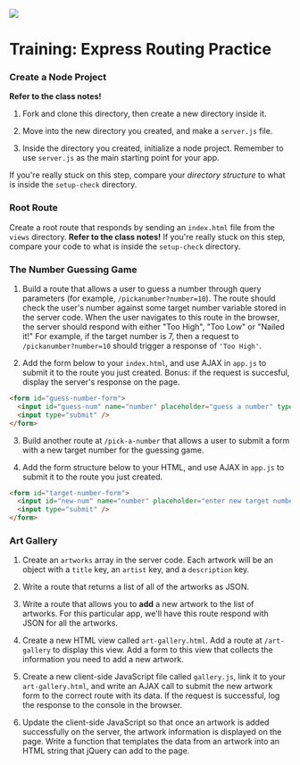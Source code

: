 
![](https://ga-dash.s3.amazonaws.com/production/assets/logo-9f88ae6c9c3871690e33280fcf557f33.png)


# Training: Express Routing Practice

### Create a Node Project

**Refer to the class notes!** 

1. Fork and clone this directory, then create a new directory inside it.  

2. Move into the new directory you created, and make a `server.js` file.

3. Inside the directory you created, initialize a node project. Remember to use `server.js` as the main starting point for your app.

If you're really stuck on this step, compare your _directory structure_ to what is inside the `setup-check` directory. 


### Root Route

Create a root route that responds by sending an `index.html` file from the `views` directory.  **Refer to the class notes!** If you're really stuck on this step, compare your code to what is inside the `setup-check` directory.

### The Number Guessing Game

1. Build a route that allows a user to guess a number through query parameters (for example, `/pickanumber?number=10`).  The route should check the user's number against some target number variable stored in the server code. When the user navigates to this route in the browser, the server should respond with either "Too High", "Too Low" or "Nailed it!" For example, if the target number is 7, then a request to  `/pickanumber?number=10` should trigger a response of `'Too High'`.  

2. Add the form below to your `index.html`, and use AJAX in `app.js` to submit it to the route you just created.  Bonus: if the request is succesful, display the server's response on the page.

  ```html
  <form id="guess-number-form">
    <input id="guess-num" name="number" placeholder="guess a number" type="text" />
    <input type="submit" />
  </form>
  ```

3. Build another route at `/pick-a-number` that allows a user to submit a form with a new target number for the guessing game.  

4. Add the form structure below to your HTML, and use AJAX in `app.js` to submit it to the route you just created.

  ```html
  <form id="target-number-form">
    <input id="new-num" name="number" placeholder="enter new target number" type="text" />
    <input type="submit" />
  </form>
  ```


### Art Gallery

1. Create an `artworks` array in the server code.  Each artwork will be an object with a `title` key, an `artist` key, and a `description` key.

2. Write a route that returns a list of all of the artworks as JSON.

3. Write a route that allows you to **add** a new artwork to the list of artworks. For this particular app, we'll have this route respond with JSON for all the artworks.

4. Create a new HTML view called `art-gallery.html`. Add a route at `/art-gallery` to display this view. Add a form to this view that collects the information you need to add a new artwork.

5. Create a new client-side JavaScript file called `gallery.js`, link it to your `art-gallery.html`, and write an AJAX call to submit the new artwork form to the correct route with its data.  If the request is successful, log the response to the console in the browser.

6. Update the client-side JavaScript so that once an artwork is added successfully on the server, the artwork information is displayed on the page. Write a function that templates the data from an artwork into an HTML string that jQuery can add to the page.

<!-- 1. Write a route that allows you to change an artwork in the list of artworks. The route should take in the old title and all new information for the artwork. **Hint**: Use the HTML methods `PATCH` or `PUT`. -->
